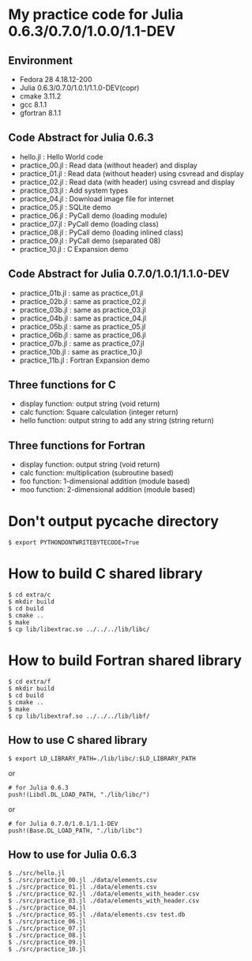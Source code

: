 # My practice code for Julia 0.6.3/0.7.0/1.0.0/1.1-DEV

## Environment

* Fedora 28 4.18.12-200
* Julia 0.6.3/0.7.0/1.0.1/1.1.0-DEV(copr)
* cmake 3.11.2
* gcc 8.1.1
* gfortran 8.1.1

## Code Abstract for Julia 0.6.3
* hello.jl       : Hello World code
* practice_00.jl : Read data (without header) and display
* practice_01.jl : Read data (without header) using csvread and display 
* practice_02.jl : Read data (with header) using csvread and display
* practice_03.jl : Add system types
* practice_04.jl : Download image file for internet
* practice_05.jl : SQLite demo
* practice_06.jl : PyCall demo (loading module)
* practice_07.jl : PyCall demo (loading class)
* practice_08.jl : PyCall demo (loading inlined class)
* practice_09.jl : PyCall demo (separated 08)
* practice_10.jl : C Expansion demo

## Code Abstract for Julia 0.7.0/1.0.1/1.1.0-DEV
* practice_01b.jl : same as practice_01.jl
* practice_02b.jl : same as practice_02.jl
* practice_03b.jl : same as practice_03.jl
* practice_04b.jl : same as practice_04.jl
* practice_05b.jl : same as practice_05.jl
* practice_06b.jl : same as practice_06.jl
* practice_07b.jl : same as practice_07.jl
* practice_10b.jl : same as practice_10.jl
* practice_11b.jl : Fortran Expansion demo

## Three functions for C

- display function: output string (void return)
- calc function: Square calculation (integer return)
- hello function: output string to add any string (string return)

## Three functions for Fortran
- display function: output string (void return)
- calc function: multiplication (subroutine based)
- foo function: 1-dimensional addition (module based)
- moo function: 2-dimensional addition (module based)

# Don't output __pycache__ directory

```
$ export PYTHONDONTWRITEBYTECODE=True
```

# How to build C shared library

```
$ cd extra/c
$ mkdir build
$ cd build
$ cmake ..
$ make
$ cp lib/libextrac.so ../../../lib/libc/ 
```

# How to build Fortran shared library
```
$ cd extra/f
$ mkdir build
$ cd build
$ cmake ..
$ make
$ cp lib/libextraf.so ../../../lib/libf/
```

## How to use C shared library
```
$ export LD_LIBRARY_PATH=./lib/libc/:$LD_LIBRARY_PATH
```

or

```
# for Julia 0.6.3
push!(Libdl.DL_LOAD_PATH, "./lib/libc/")
```

or

```
# for Julia 0.7.0/1.0.1/1.1-DEV
push!(Base.DL_LOAD_PATH, "./lib/libc")
```

## How to use for Julia 0.6.3
```
$ ./src/hello.jl
$ ./src/practice_00.jl ./data/elements.csv
$ ./src/practice_01.jl ./data/elements.csv
$ ./src/practice_02.jl ./data/elements_with_header.csv
$ ./src/practice_03.jl ./data/elements_with_header.csv
$ ./src/practice_04.jl
$ ./src/practice_05.jl ./data/elements.csv test.db
$ ./src/practice_06.jl
$ ./src/practice_07.jl
$ ./src/practice_08.jl
$ ./src/practice_09.jl
$ ./src/practice_10.jl
```
